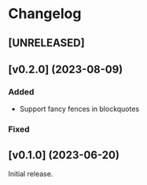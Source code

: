 # Changelog

## [UNRELEASED]


## [v0.2.0] (2023-08-09)

### Added

- Support fancy fences in blockquotes

### Fixed

## [v0.1.0] (2023-06-20)

Initial release.
